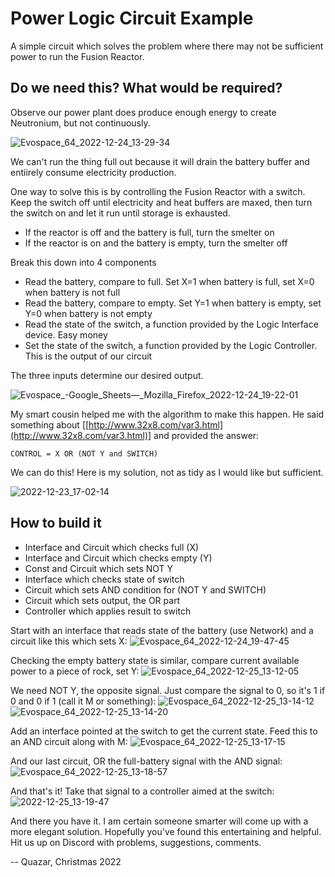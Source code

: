 # Power Logic Circuit Example
A simple circuit which solves the problem where there may not be sufficient power to run the Fusion Reactor.

## Do we need this? What would be required?

Observe our power plant does produce enough energy to create Neutronium, but not continuously. 

![Evospace_64_2022-12-24_13-29-34](https://user-images.githubusercontent.com/5489496/209455919-3ea0d714-692d-48d4-8c6b-cf3a780405f3.png)

We can't run the thing full out because it will drain the battery buffer and entiirely consume electricity production.

One way to solve this is by controlling the Fusion Reactor with a switch. Keep the switch off until electricity and heat buffers are maxed, then turn the switch on and let it run until storage is exhausted.
* If the reactor is off and the battery is full, turn the smelter on
* If the reactor is on and the battery is empty, turn the smelter off

Break this down into 4 components
* Read the battery, compare to full. Set X=1 when battery is full, set X=0 when battery is not full
* Read the battery, compare to empty. Set Y=1 when battery is empty, set Y=0 when battery is not empty
* Read the state of the switch, a function provided by the Logic Interface device. Easy money
* Set the state of the switch, a function provided by the Logic Controller. This is the output of our circuit

The three inputs determine our desired output.

![Evospace_-_Google_Sheets_—_Mozilla_Firefox_2022-12-24_19-22-01](https://user-images.githubusercontent.com/5489496/209456016-44f435ea-5d86-4359-9884-dc8ad9ba6208.png)


My smart cousin helped me with the algorithm to make this happen. He said something about [[http://www.32x8.com/var3.html](http://www.32x8.com/var3.html)] and provided the answer:

```CONTROL = X OR (NOT Y and SWITCH)```

We can do this! Here is my solution, not as tidy as I would like but sufficient.

![2022-12-23_17-02-14](https://user-images.githubusercontent.com/5489496/209456218-e5895183-53f8-4443-bf81-29ca54c6baef.jpg)

## How to build it

* Interface and Circuit which checks full (X)
* Interface and Circuit which checks empty (Y)
* Const and Circuit which sets NOT Y
* Interface which checks state of switch
* Circuit which sets AND condition for (NOT Y and SWITCH)
* Circuit which sets output, the OR part
* Controller which applies result to switch

Start with an interface that reads state of the battery (use Network) and a circuit like this which sets X:
![Evospace_64_2022-12-24_19-47-45](https://user-images.githubusercontent.com/5489496/209456376-043035a8-ca51-4a15-bddd-2161b3777558.png)

Checking the empty battery state is similar, compare current available power to a piece of rock, set Y:
![Evospace_64_2022-12-25_13-12-05](https://user-images.githubusercontent.com/5489496/209482086-3972a0f7-4e00-48ae-97d9-9633269cc78f.png)

We need NOT Y, the opposite signal. Just compare the signal to 0, so it's 1 if 0 and 0 if 1 (call it M or something):
![Evospace_64_2022-12-25_13-14-12](https://user-images.githubusercontent.com/5489496/209482120-786ea2c9-12b2-4fb5-98a0-76e494f23363.png)
![Evospace_64_2022-12-25_13-14-20](https://user-images.githubusercontent.com/5489496/209482125-90d72427-f8d6-4a14-8aa0-45e286f9ed45.png)

Add an interface pointed at the switch to get the current state. Feed this to an AND circuit along with M:
![Evospace_64_2022-12-25_13-17-15](https://user-images.githubusercontent.com/5489496/209482173-e5a9df21-38a3-4dd3-a7f1-d49baa2d7302.png)

And our last circuit, OR the full-battery signal with the AND signal:
![Evospace_64_2022-12-25_13-18-57](https://user-images.githubusercontent.com/5489496/209482204-2f4eb236-4be8-4e84-ba5e-4d6675be6cba.png)

And that's it! Take that signal to a controller aimed at the switch:
![2022-12-25_13-19-47](https://user-images.githubusercontent.com/5489496/209482223-c9690e35-31b9-48f0-9f27-68887dfb11c5.png)

And there you have it. I am certain someone smarter will come up with a more elegant solution. Hopefully you've found this entertaining and helpful. Hit us up on Discord with problems, suggestions, comments.

-- Quazar, Christmas 2022

